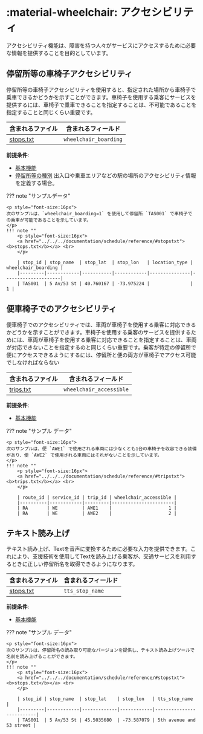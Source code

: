 # :material-wheelchair: アクセシビリティ
アクセシビリティ機能は、障害を持つ人々がサービスにアクセスするために必要な情報を提供することを目的としています。

## 停留所等の車椅子アクセシビリティ

停留所等の車椅子アクセシビリティを使用すると、指定された場所から車椅子で乗車できるかどうかを示すことができます。車椅子を使用する乗客にサービスを提供するには、車椅子で乗車できることを指定することは、不可能であることを指定することと同じくらい重要です。

| 含まれるファイル                   | 含まれるフィールド   |
|----------------------------------|-----------------------------------|
|[stops.txt](../../../documentation/schedule/reference/#stopstxt)| `wheelchair_boarding` |

**前提条件**:

- [基本機能](../ベース)
- [停留所等の種別](../base_add-ons/#location-types) 出入口や乗車エリアなどの駅の場所のアクセシビリティ情報を定義する場合。

??? note "サンプルデータ"

    <p style="font-size:16px">
    次のサンプルは、`wheelchair_boarding=1` を使用して停留所 `TAS001` で車椅子での乗車が可能であることを示しています。
    </p>
    !!! note ""
        <p style="font-size:16px">
        <a href="../../../documentation/schedule/reference/#stopstxt"><b>stops.txt</b></a> <br>
        </p>

        | stop_id | stop_name  | stop_lat  | stop_lon   | location_type | wheelchair_boarding |
        |---------|------------|-----------|------------|---------------|---------------------|
        | TAS001  | 5 Av/53 St | 40.760167 | -73.975224 |               |                   1 |

## 便車椅子でのアクセシビリティ

便車椅子でのアクセシビリティでは、車両が車椅子を使用する乗客に対応できるかどうかを示すことができます。車椅子を使用する乗客のサービスを提供するためには、車両が車椅子を使用する乗客に対応できることを指定することは、車両が対応できないことを指定するのと同じくらい重要です。乗客が特定の停留所で便にアクセスできるようにするには、停留所と便の両方が車椅子でアクセス可能でしなければならない 

| 含まれるファイル                   | 含まれるフィールド   |
|----------------------------------|-----------------------------------|
| [trips.txt](../../../documentation/schedule/reference/#tripstxt)| `wheelchair_accessible` |

**前提条件**: 

- [基本機能](../ベース)

??? note "サンプル データ"

    <p style="font-size:16px">
    次のサンプルは、便 `AWE1` で使用される車両には少なくとも1台の車椅子を収容できる装備があり、便 `AWE2` で使用される車両にはそれがないことを示しています。
    </p>
    !!! note ""
        <p style="font-size:16px">
        <a href="../../../documentation/schedule/reference/#tripstxt"><b>trips.txt</b></a> <br>
        </p>

        | route_id | service_id | trip_id | wheelchair_accessible |
        |----------|------------|---------|-----------------------|
        | RA       | WE         | AWE1    |                     1 |
        | RA       | WE         | AWE2    |                     2 |

## テキスト読み上げ

テキスト読み上げ、Textを音声に変換するために必要な入力を提供できます。これにより、支援技術を使用してTextを読み上げる乗客が、交通サービスを利用するときに正しい停留所名を取得できるようになります。

| 含まれるファイル                   |含まれるフィールド   |
|----------------------------------|-------------------|
|[stops.txt](../../../documentation/schedule/reference/#stopstxt)|`tts_stop_name` |

**前提条件**: 

- [基本機能](../ベース)

??? note "サンプル データ"

    <p style="font-size:16px">
    次のサンプルは、停留所名の読み取り可能なバージョンを提供し、テキスト読み上げツールで名前を読み上げることができます。
    </p>
    !!! note ""
        <p style="font-size:16px">
        <a href="../../../documentation/schedule/reference/#stopstxt"><b>stops.txt</b></a> <br>
        </p>

        | stop_id | stop_name  | stop_lat    | stop_lon   | tts_stop_name            |
        |---------|------------|-------------|------------|--------------------------|
        | TAS001  | 5 Av/53 St | 45.5035680  | -73.587079 | 5th avenue and 53 street |